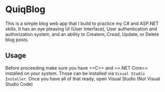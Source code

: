 # QuiqBlog

This is a simple blog web app that I build to practice my C# and ASP.NET skills. It has an eye pleasing UI (User Interface), User authentication and authorization system, and an ability to Createm, Cread, Update, or Delete blog posts.

## Usage

Before proceeding make sure you have ==C== and ==.NET Core== installed on your system. Those can be installed via `Visual Studio Installer`. Once you have all of that ready, open Visual Studio (Not Visual Studio Code)
